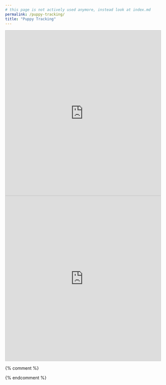 ```yaml
---
# this page is not actively used anymore, instead look at index.md
permalink: /puppy-tracking/
title: "Puppy Tracking"
---
```

<iframe class="airtable-embed" src="https://airtable.com/embed/shrDswyB3lu1fDJrL?backgroundColor=green" frameborder="0" onmousewheel="" width="100%" height="533" style="background: transparent; border: 1px solid #ccc;"></iframe>

<iframe class="airtable-embed" src="https://airtable.com/embed/shrHPmxmwha3wr4tC?backgroundColor=green" frameborder="0" onmousewheel="" width="100%" height="533" style="background: transparent; border: 1px solid #ccc;"></iframe>

{% comment %}

{% endcomment %}